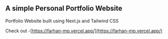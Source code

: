 ## A simple Personal Portfolio Website 

Portfolio Website built using Next.js and Tailwind CSS

Check out -[https://farhan-mp.vercel.app/](https://farhan-mp.vercel.app/)
